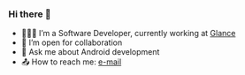 ### Hi there 👋

- 👨🏻‍💻 I’m a Software Developer, currently working at [Glance](https://glance.com)
- 🤝 I’m open for collaboration
- 💬 Ask me about Android development
- 📤 How to reach me: [e-mail](mailto:anshul070300@gmail.com)
